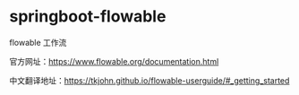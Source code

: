# springboot-flowable
flowable 工作流

官方网址：https://www.flowable.org/documentation.html

中文翻译地址：https://tkjohn.github.io/flowable-userguide/#_getting_started
